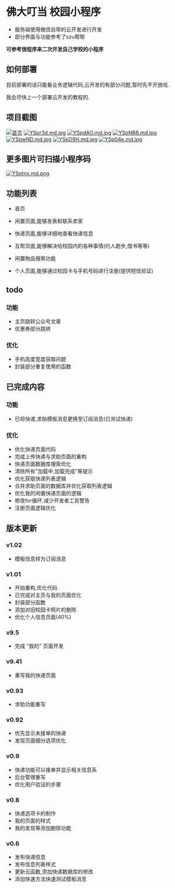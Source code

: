 # 佛大叮当 校园小程序

- 服务端使用微信自带的云开发进行开发
- 部分界面与功能参考了szu帮帮

**可参考很程序来二次开发自己学校的小程序**



## 如何部署

目前部署的话只能看业务逻辑代码,云开发的有部分问题,暂时先不开放哈.

我会尽快上一个部署云开发的教程的.









## 项目截图
[![首页](https://s1.ax1x.com/2020/05/03/YSpJj1.md.png)](https://imgchr.com/i/YSpJj1)
[![YSpr3d.md.jpg](https://s1.ax1x.com/2020/05/03/YSpr3d.md.jpg)](https://imgchr.com/i/YSpr3d)
[![YSpdAO.md.jpg](https://s1.ax1x.com/2020/05/03/YSpdAO.md.jpg)](https://imgchr.com/i/YSpdAO)
[![YSpNB6.md.jpg](https://s1.ax1x.com/2020/05/03/YSpNB6.md.jpg)](https://imgchr.com/i/YSpNB6)
[![YSpwND.md.jpg](https://s1.ax1x.com/2020/05/03/YSpwND.md.jpg)](https://imgchr.com/i/YSpwND)
[![YSpD9H.md.jpg](https://s1.ax1x.com/2020/05/03/YSpD9H.md.jpg)](https://imgchr.com/i/YSpD9H)
[![YSp04e.md.jpg](https://s1.ax1x.com/2020/05/03/YSp04e.md.jpg)](https://imgchr.com/i/YSp04e)



## 更多图片可扫描小程序码

[![YSptnx.md.png](https://s1.ax1x.com/2020/05/03/YSptnx.md.png)](https://imgchr.com/i/YSptnx)



## 功能列表

- 首页

- 闲置页面,能够发表和联系卖家

- 快递页面,能够详细地查看快递信息

- 互帮页面,能够解决给校园内的各种事情(约人跑步,借书等等)

- 闲置物品搜索功能

- 个人页面,能够通过校园卡与手机号码进行注册(提供短信验证)

  

  



## todo 

### 功能
- 主页跳转公众号文章
- 优惠券部分跳转

### 优化
- 手机高度宽度获取问题
- 封装部分重复使用的函数


## 已完成内容
### 功能
- 已将快递,求助模板消息更换至订阅消息(已测试快递)
### 优化
- 优化快递页面代码
- 完成上传快递与求助页面的重构
- 快递页面数据库搜索优化
- 清除所有"加载中,加载完成"等提示
- 优化获取快递列表逻辑
- 合并求助页面的数据库并优化获取列表逻辑
- 优化我的闲置快递页面的逻辑
- 修改for循环,减少开发者工具警告
- 注册页面逻辑优化

## 版本更新

### v1.02
- 模板信息转为订阅消息


### v1.01
- 开始重构,优化代码
- 已完成对主页与我的页面优化
- 封装部分函数
- 添加对旧校园卡照片的删除
- 优化个人信息页面(40%)

### v9.5
- 完成 "我的" 页面开发

### v9.41
- 重写我的快递页面


### v0.93
- 求助功能重写


### v0.92
- 优先显示未接单的快递
- 发现页面细分选项优化


### v0.9
- 快递功能可以接单并显示相关信息系
- 后台管理重写
- 优化用户验证的步骤


### v0.8
- 快递选项卡的制作
- 我的页面的样式
- 我的发现等添加删除功能


### v0.6

- 发布快递信息
- 发布信息列表样式
- 更新云函数,添加快递数据库的修改
- 添加快速方法快速测试模板消息

